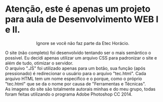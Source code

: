 # Atenção, este é apenas um projeto para aula de Desenvolvimento WEB I e II.
<p align="center">Ignore se você não faz parte da Etec Horácio.</p>

<p>
  O site (não completo) foi desenvolvido tentando ser o mais semântico o possivel. Eu decidi apenas utilizar um arquivo CSS para padronizar o site e além de tudo, otimizar o servidor. <br>
  O arquivo ".JS" foi utilizado apenas para um botão, sua função (após pressionado) é redirecionar o usuário para o arquivo "tec.html". Cada arquivo HTML tem um nome especifico e o porque, como o próprio "tec.html" que se da o nome por causa de "Ferramentas e Técnicas".<br>
  As imagens do site são totalmente autorais minhas e do meu grupo, todas foram feitas utilizando o programa Adobe Photoshop CC 2014. 
</p>
